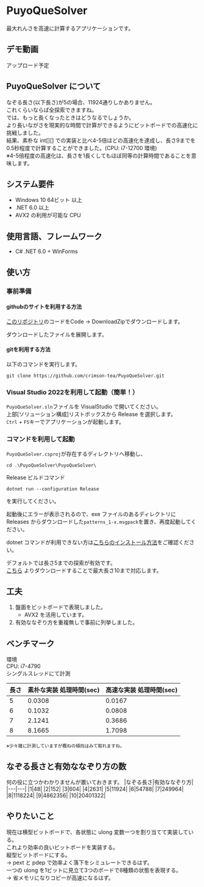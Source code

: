 # PuyoQueSolver
最大れんさを高速に計算するアプリケーションです。

## デモ動画
アップロード予定  

## PuyoQueSolver について
なぞる長さ(以下長さ)が5の場合、11924通りしかありません。  
これくらいならば全探索できますね。  
では、もっと長くなったときはどうなるでしょうか。  
より長いながさを現実的な時間で計算ができるようにビットボードでの高速化に挑戦しました。  
結果、素朴な int[][] での実装と比べ4-5倍ほどの高速化を達成し、長さ9までを0.5秒程度で計算することができました。(CPU: i7-12700 環境)  
※4-5倍程度の高速化は、長さを1長くしてもほぼ同等の計算時間であることを意味します。

## システム要件
* Windows 10 64ビット 以上
* .NET 6.0 以上
* AVX2 の利用が可能な CPU

## 使用言語、フレームワーク
* C# .NET 6.0 + WinForms

## 使い方
### 事前準備
#### githubのサイトを利用する方法
[このリポジトリ](https://github.com/crimson-tea/PuyoQueSolver)のコードをCode -> DownloadZipでダウンロードします。

ダウンロードしたファイルを展開します。

#### gitを利用する方法
以下のコマンドを実行します。
```
git clone https://github.com/crimson-tea/PuyoQueSolver.git
```

### Visual Studio 2022を利用して起動（簡単！）
`PuyoQueSolver.sln`ファイルを VisualStudio で開いてください。  
上部[ソリューション構成]リストボックスから Release を選択します。  
`Ctrl` + `F5`キーでアプリケーションが起動します。  

### コマンドを利用して起動
`PuyoQueSolver.csproj`が存在するディレクトリへ移動し、
```
cd .\PuyoQueSolver\PuyoQueSolver\
```
Release ビルドコマンド
```
dotnet run --configuration Release
```
を実行してください。

起動後にエラーが表示されるので、exe ファイルのあるディレクトリに Releases からダウンロードした`patterns_1-x.msgpack`を置き、再度起動してください。

dotnet コマンドが利用できない方は[こちらのインストール方法](https://learn.microsoft.com/ja-jp/dotnet/core/install/windows?tabs=net70)をご確認ください。

デフォルトでは長さ5までの探索が有効です。  
[こちら](https://github.com/crimson-tea/PuyoQueSolver/releases/tag/pattens) よりダウンロードすることで最大長さ10まで対応します。

## 工夫
1. 盤面をビットボードで表現しました。
    * AVX2 を活用しています。
2. 有効ななぞり方を重複無しで事前に列挙しました。

## ベンチマーク
環境  
CPU: i7-4790  
シングルスレッドにて計測  

|長さ|素朴な実装 処理時間(sec)|高速な実装 処理時間(sec)|
|---|---|---|
|5|0.0308|0.0167|
|6|0.1032|0.0808|
|7|2.1241|0.3686|
|8|8.1665|1.7098|

<Sub>※少々雑に計測していますが概ねの傾向はみて取れますね。</Sub>

## なぞる長さと有効ななぞり方の数
何の役に立つかわかりませんが置いておきます。
|なぞる長さ|有効ななぞり方|
|---|---|
|1|48|
|2|152|
|3|604|
|4|2631|
|5|11924|
|6|54788|
|7|249964|
|8|1118224|
|9|4862356|
|10|20401322|

## やりたいこと
現在は横型ビットボードで、各状態に ulong 変数一つを割り当てて実装している。  
これより効率の良いビットボードを実装する。  
縦型ビットボードにする。  
→ pext と pdep で効率よく落下をシミュレートできるはず。  
一つの ulong を1ビットに見立て3つのボードで8種類の状態を表現する。  
→ 省メモリになりコピーが高速になるはず。
